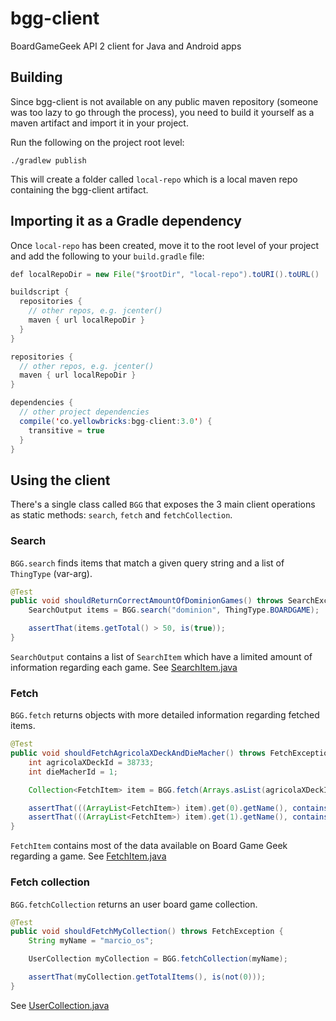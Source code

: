 # bgg-client
BoardGameGeek API 2 client for Java and Android apps

## Building
Since bgg-client is not available on any public maven repository (someone was too lazy to go through the process), you need to build it yourself as a maven artifact and import it in your project.

Run the following on the project root level:
```
./gradlew publish
```

This will create a folder called `local-repo` which is a local maven repo containing the bgg-client artifact.

## Importing it as a Gradle dependency
Once `local-repo` has been created, move it to the root level of your project and add the following to your `build.gradle` file:

```java
def localRepoDir = new File("$rootDir", "local-repo").toURI().toURL()

buildscript {
  repositories {
    // other repos, e.g. jcenter()
    maven { url localRepoDir }
  }
}

repositories {
  // other repos, e.g. jcenter()
  maven { url localRepoDir }
}

dependencies {
  // other project dependencies
  compile('co.yellowbricks:bgg-client:3.0') {
    transitive = true
  }
}
```

## Using the client
There's a single class called `BGG` that exposes the 3 main client operations as static methods: `search`, `fetch` and `fetchCollection`.

### Search
`BGG.search` finds items that match a given query string and a list of `ThingType` (var-arg).

```java
@Test
public void shouldReturnCorrectAmountOfDominionGames() throws SearchException {
    SearchOutput items = BGG.search("dominion", ThingType.BOARDGAME);

    assertThat(items.getTotal() > 50, is(true));
}
```

`SearchOutput` contains a list of `SearchItem` which have a limited amount of information regarding each game. See [SearchItem.java](src/main/java/co/yellowbricks/bggclient/search/domain/SearchItem.java)

### Fetch
`BGG.fetch` returns objects with more detailed information regarding fetched items.

```java
@Test
public void shouldFetchAgricolaXDeckAndDieMacher() throws FetchException {
    int agricolaXDeckId = 38733;
    int dieMacherId = 1;

    Collection<FetchItem> item = BGG.fetch(Arrays.asList(agricolaXDeckId, dieMacherId));

    assertThat(((ArrayList<FetchItem>) item).get(0).getName(), containsString("Agricola"));
    assertThat(((ArrayList<FetchItem>) item).get(1).getName(), containsString("Macher"));
}
```

`FetchItem` contains most of the data available on Board Game Geek regarding a game. See [FetchItem.java](src/main/java/co/yellowbricks/bggclient/fetch/domain/FetchItem.java)

### Fetch collection
`BGG.fetchCollection` returns an user board game collection.

```java
@Test
public void shouldFetchMyCollection() throws FetchException {
    String myName = "marcio_os";

    UserCollection myCollection = BGG.fetchCollection(myName);

    assertThat(myCollection.getTotalItems(), is(not(0)));
}
```

See [UserCollection.java](src/main/java/co/yellowbricks/bggclient/fetch/domain/UserCollection.java)
